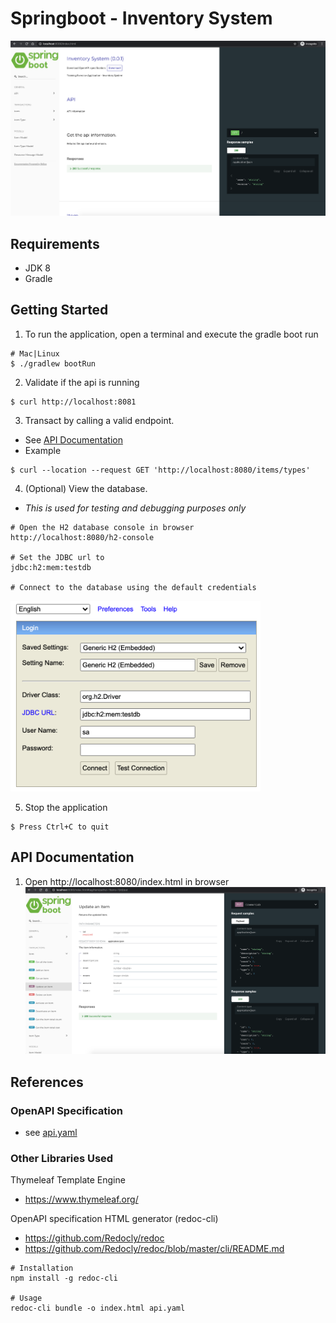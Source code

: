 # Springboot - Inventory System #
![Inventory System](docs/screenshots/api_documentation_index.png)

## Requirements ##
  - JDK 8
  - Gradle

## Getting Started ##
1. To run the application, open a terminal and execute the gradle boot run
```
# Mac|Linux
$ ./gradlew bootRun
```

2. Validate if the api is running
```
$ curl http://localhost:8081
```

3. Transact by calling a valid endpoint.
* See [API Documentation](#api-documentation)
* Example
```
$ curl --location --request GET 'http://localhost:8080/items/types'
```

4. (Optional) View the database.
* _This is used for testing and debugging purposes only_
```
# Open the H2 database console in browser
http://localhost:8080/h2-console

# Set the JDBC url to
jdbc:h2:mem:testdb

# Connect to the database using the default credentials
```
<img src="docs/screenshots/h2_console_connect.png" width="400" height="305">

5. Stop the application
```
$ Press Ctrl+C to quit
```

## API Documentation ##
1. Open http://localhost:8080/index.html in browser
![Inventory System](docs/screenshots/api_documentation_transactions.png)

## References ##
### OpenAPI Specification ###
* see [api.yaml](src/main/api/api.yaml)

### Other Libraries Used ###
Thymeleaf Template Engine
* https://www.thymeleaf.org/

OpenAPI specification HTML generator (redoc-cli)
* https://github.com/Redocly/redoc
* https://github.com/Redocly/redoc/blob/master/cli/README.md
```
# Installation
npm install -g redoc-cli

# Usage
redoc-cli bundle -o index.html api.yaml
```
